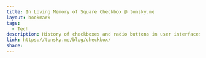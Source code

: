 ```yaml
---
title: In Loving Memory of Square Checkbox @ tonsky.me
layout: bookmark
tags:
  - Tech
description: History of checkboxes and radio buttons in user interfaces
link: https://tonsky.me/blog/checkbox/
share:
---
```


